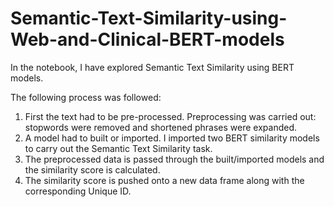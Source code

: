 # Semantic-Text-Similarity-using-Web-and-Clinical-BERT-models

In the notebook, I have explored Semantic Text Similarity using BERT models. 

The following process was followed:
1.	First the text had to be pre-processed. Preprocessing was carried out: stopwords were removed and shortened phrases were expanded. 
2.	A model had to built or imported. I imported two BERT similarity models to carry out the Semantic Text Similarity task. 
3.	The preprocessed data is passed through the built/imported models and the similarity score is calculated. 
4.	The similarity score is pushed onto a new data frame along with the corresponding Unique ID.
